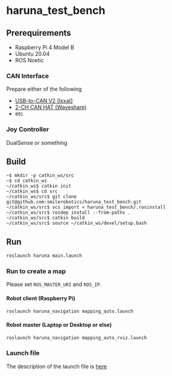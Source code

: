 # haruna_test_bench

## Prerequirements

* Raspberry Pi 4 Model B
* Ubuntu 20.04
* ROS Noetic

### CAN Interface

Prepare either of the following

* [USB-to-CAN V2 (Ixxat)](./docs/ixxat.md)
* [2-CH CAN HAT (Waveshare)](./docs/can_hat.md)
* etc

### Joy Controller

DualSense or something

## Build

```
~$ mkdir -p catkin_ws/src
~$ cd catkin_ws
~/catkin_ws$ catkin init
~/catkin_ws$ cd src
~/catkin_ws/src$ git clone git@github.com:smilerobotics/haruna_test_bench.git
~/catkin_ws/src$ vcs import < haruna_test_bench/.rosinstall
~/catkin_ws/src$ rosdep install --from-paths .
~/catkin_ws/src$ catkin build
~/catkin_ws/src$ source ~/catkin_ws/devel/setup.bash
```

## Run

```bash
roslaunch haruna main.launch
```

### Run to create a map

Please set `ROS_MASTER_URI` and `ROS_IP`.

#### Robot client (Raspberry Pi)

```bash
roslaunch haruna_navigation mapping_auto.launch
```

#### Robot master (Laptop or Desktop or else)

```bash
roslaunch haruna_navigation mapping_auto_rviz.launch
```

### Launch file

The description of the launch file is [here](./docs/launch.md)
